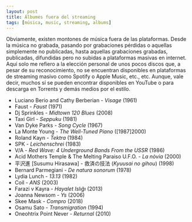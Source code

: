```yaml
---
layout: post
title: Álbumes fuera del streaming
tags: [música, music, streaming, albums]
---
```


Obviamente, existen montones de música fuera de las plataformas. Desde la música no grabada, pasando por grabaciones pérdidas o aquellas simplemente no publicadas, hasta aquellas grabaciones grabadas, publicadas, difundidas pero no subidas a plataformas masivas en internet. Aquí solo me refiero a la elección personal de unos pocos discos que, a pesar de su reconocimiento, no se encuentran disponibles en plataformas de streaming masivo como Spotify o Apple Music, etc., etc. Aunque, vale decir, muchos sí se pueden encontrar disponibles en YouTube o para descarga en Torrents y demás medios por el estilo.

- Luciano Berio and Cathy Berberian - _Visage_ (1961)
- Faust - _Faust_ (1971)
- Dj Sprinkles - _Midtown 120 Blues_ (2008)
- Taxi Girl - _Seppuku_ (1981)
- Van Dyke Parks - _Song Cycle_ (1967)
- La Monte Young - _The Well-Tuned Piano_ ([1987]2000)
- Roland Kayn - _Tektra_ (1984)
- SPK - _Leichenschrei_ (1983)
- V/A - _Red Wave: 4 Underground Bands From the USSR_ (1986)
- Acid Mothers Temple & The Melting Paraiso U.F.O. - _La nòvia_ (2000)
- 平沢進 [Susumu Hirasawa] - 救済の技法 (_Kyuusai no gihou_) (1998)
- Bernard Parmegiani - _De natura sonorum_ (1978)
- Lydia Lunch - _13.13_ (1982)
- Coil - _ANS_ (2003)
- Farazi v Kayra - _Hayalet Islığı_ (2013)
- Joanna Newsom - _Ys_ (2006)
- Skee Mask - _Compro_ (2018)
- Osamu Sato - _Transmigration_ (1994)
- Oneohtrix Point Never - _Returnal_ (2010)
